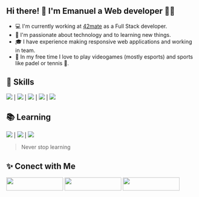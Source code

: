## Hi there! 👋 I'm Emanuel a Web developer 👨‍💻

- 💻 I'm currently working at [42mate](https://www.42mate.com/) as a Full Stack developer.
- 🚀 I'm passionate about technology and to learning new things.
- 🎓 I have experience making responsive web applications and working in team.
- 👾 In my free time I love to play videogames (mostly esports) and sports like padel or tennis 🎾.

## 🔬 Skills
<img src="https://img.shields.io/badge/-Javascript-orange"> | <img src="https://img.shields.io/badge/-VueJS-lightgreen"> | <img src="https://img.shields.io/badge/-Laravel-darkred"> | <img src="https://img.shields.io/badge/-Python-yellow"> | <img src="https://img.shields.io/badge/-SQL-blue">

## 📚 Learning
<img src="https://img.shields.io/badge/-React-blue"> | <img src="https://img.shields.io/badge/-Django-darkgreen"> |  <img src="https://img.shields.io/badge/-German-yellow">

> Never stop learning

## ✨ Conect with Me

<a href="https://www.linkedin.com/in/emanuelnav" target="_blank"><img src="https://img.shields.io/badge/linkedin-%23108CCC.svg?&style=for-the-badge&logo=linkedin&logoColor=white" height="35" width="150"></a>  <a href="https://www.instagram.com/emanuelnav_/" target="_blank"><img src="https://img.shields.io/badge/instagram-%23D17417.svg?&style=for-the-badge&logo=instagram&logoColor=white" height="35" width="150"></a> <a href="https://twitter.com/emanuelnav_" target="_blank"><img src="https://img.shields.io/badge/twitter-%23108CCC.svg?&style=for-the-badge&logo=twitter&logoColor=white" height="35" width="150"></a>
